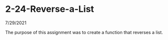 # 2-24-Reverse-a-List

7/29/2021

The purpose of this assignment was to create a function that reverses a list. 
